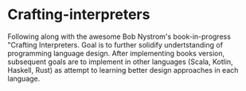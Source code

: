 # Crafting-interpreters
Following along with the awesome Bob Nystrom's book-in-progress "Crafting Interpreters. Goal is to further solidify undertstanding of programming language design. After implementing books version, subsequent goals are to implement in other languages (Scala, Kotlin, Haskell, Rust) as attempt to learning better design approaches in each language.
